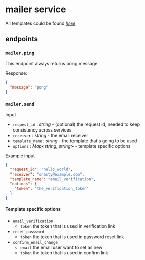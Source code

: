 # mailer service

All templates could be found *[here](./template.go)*

## endpoints
### `mailer.ping`
This endpoint always returns pong message

Response:
```json
{
  "message": "pong"
}
```

### `mailer.send`

Input
- `request_id` : *string* - (optional) the request id, needed to keep consistency across services
- `receiver` : *string* - the email receiver
- `template_name` : *string* - the template that's going to be used
- `options` : *Map<string, string>* - template specific options


Example input
```json
{
  "request_id": "hello_world",
  "receiver": "onasty@example.com",
  "template_name": "email_verification",
  "options": {
    "token": "the_verification_token"
  }
}
```

#### Template specific options
- `email_verification`
  - `token` the token that is used in verification link
- `reset_password`
  - `token` the token that is used in password reset link
- `confirm_email_change`
  - `email` the email user want to set as new
  - `token` the token that is used in confirm link
